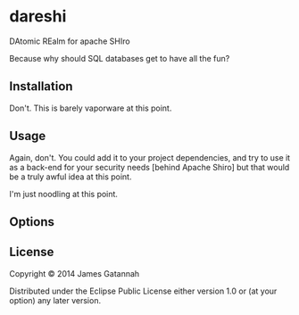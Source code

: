 # dareshi

DAtomic REalm for apache SHIro

Because why should SQL databases get to have all the fun?

## Installation

Don't. This is barely vaporware at this point.

## Usage

Again, don't. You could add it to your project dependencies, and
try to use it as a back-end for your security needs [behind Apache
Shiro] but that would be a truly awful idea at this point.

I'm just noodling at this point.

## Options

## License

Copyright © 2014 James Gatannah

Distributed under the Eclipse Public License either version 1.0 or (at
your option) any later version.
